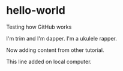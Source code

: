 # hello-world
Testing how GitHub works

I'm trim and I'm dapper.
I'm a ukulele rapper.

Now adding content from other tutorial.

This line added on local computer.
